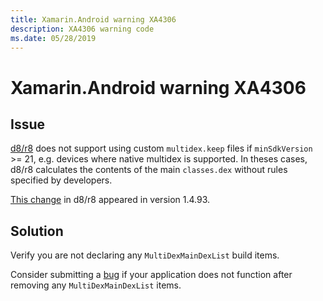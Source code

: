 ```yaml
---
title: Xamarin.Android warning XA4306
description: XA4306 warning code
ms.date: 05/28/2019
---
```

# Xamarin.Android warning XA4306

## Issue

[d8/r8][r8_source] does not support using custom `multidex.keep` files
if `minSdkVersion` >= 21, e.g. devices where native multidex is
supported. In theses cases, d8/r8 calculates the contents of the main
`classes.dex` without rules specified by developers.

[This change][r8_commit] in d8/r8 appeared in version 1.4.93.

## Solution

Verify you are not declaring any `MultiDexMainDexList` build items.

Consider submitting a [bug][bug] if your application does not function
after removing any `MultiDexMainDexList` items.

[r8_source]: https://r8.googlesource.com/
[r8_commit]: https://r8.googlesource.com/r8/+/0e5c4339df0207a0e38f11438db84b29f328f777%5E%21/
[bug]: https://github.com/xamarin/xamarin-android/wiki/Submitting-Bugs,-Feature-Requests,-and-Pull-Requests
